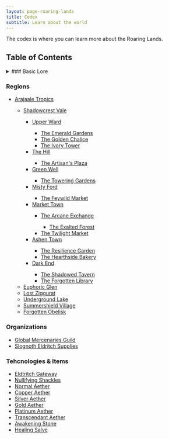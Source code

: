 ```yaml
---
layout: page-roaring-lands
title: Codex
subtitle: Learn about the world
---
```


The codex is where you can learn more about the Roaring Lands.

## Table of Contents

<details markdown="1">
<summary markdown="1">### Basic Lore</summary>
- [The Awakened](/roaring-lands/codex/the-awakened)
- [Tiers of Awakening](/roaring-lands/codex/tiers-of-awakening)
- [The Rite of Awakening](/roaring-lands/codex/the-rite-of-awakening)
- [The Rabid](/roaring-lands/codex/the-rabid)
</details>

### Regions
- <span class="redacted" markdown="1">[Arajaale Tropics](/roaring-lands/codex/regions/arajaale-tropics)
    - <span class="redacted" markdown="1">[Shadowcrest Vale](/roaring-lands/codex/regions/shadowcrest-vale)
        - <span class="redacted" markdown="1">[Upper Ward](/roaring-lands/codex/regions/upper-ward)
            - <span class="redacted" markdown="1">[The Emerald Gardens](/roaring-lands/codex/regions/the-emerald-gardens)
            - <span class="redacted" markdown="1">[The Golden Chalice](/roaring-lands/codex/regions/the-golden-chalice)
            - <span class="redacted" markdown="1">[The Ivory Tower](/roaring-lands/codex/regions/the-ivory-tower)
        - <span class="redacted" markdown="1">[The Hill](/roaring-lands/codex/regions/the-hill)
            - <span class="redacted" markdown="1">[The Artisan's Plaza](/roaring-lands/codex/regions/the-artisans-plaza)
        - <span class="redacted" markdown="1">[Green Well](/roaring-lands/codex/regions/green-well)
            - <span class="redacted" markdown="1">[The Towering Gardens](/roaring-lands/codex/regions/the-towering-gardens)
        - <span class="redacted" markdown="1">[Misty Ford](/roaring-lands/codex/regions/misty-ford)
            - <span class="redacted" markdown="1">[The Feywild Market](/roaring-lands/codex/regions/the-feywild-market)
        - <span class="redacted" markdown="1">[Market Town](/roaring-lands/codex/regions/market-town)
            - <span class="redacted" markdown="1">[The Arcane Exchange](/roaring-lands/codex/regions/the-arcane-exchange)
                - <span class="redacted" markdown="1">[The Exalted Forest](/roaring-lands/codex/regions/the-exalted-forest)
            - <span class="redacted" markdown="1">[The Twilight Market](/roaring-lands/codex/regions/the-twilight-market)
        - <span class="redacted" markdown="1">[Ashen Town](/roaring-lands/codex/regions/ashen-town)
            - <span class="redacted" markdown="1">[The Resilience Garden](/roaring-lands/codex/regions/the-resilience-garden)
            - <span class="redacted" markdown="1">[The Hearthside Bakery](/roaring-lands/codex/regions/the-hearthside-bakery)
        - <span class="redacted" markdown="1">[Dark End](/roaring-lands/codex/regions/dark-end)
            - <span class="redacted" markdown="1">[The Shadowed Tavern](/roaring-lands/codex/regions/the-shadowed-tavern)
            - <span class="redacted" markdown="1">[The Forgotten Library](/roaring-lands/codex/regions/the-forgotten-library)
    - <span class="redacted" markdown="1">[Euphoric Glen](/roaring-lands/codex/regions/euphoric-glen)
    - <span class="redacted" markdown="1">[Lost Ziggurat](/roaring-lands/codex/regions/lost-ziggurat)
    - <span class="redacted" markdown="1">[Underground Lake](/roaring-lands/codex/regions/underground-lake)
    - <span class="redacted" markdown="1">[Summershield Village](/roaring-lands/codex/regions/summershield-village)
    - <span class="redacted" markdown="1">[Forgotten Obelisk](/roaring-lands/codex/regions/forgotten-obelisk)

### Organizations
- <span class="redacted" markdown="1">[Global Mercenaries Guild](/roaring-lands/codex/global-mercenaries-guild)
- <span class="redacted" markdown="1">[Slognoth Eldritch Supplies](/roaring-lands/codex/slognoth-eldritch-supplies)

### Tehcnologies & Items
- <span class="redacted" markdown="1">[Eldtritch Gateway](/roaring-lands/codex/items/eldritch-gateway)
- <span class="redacted" markdown="1">[Nullifying Shackles](/roaring-lands/codex/items/nullifying-shackles)
- <span class="redacted" markdown="1">[Normal Aether](/roaring-lands/codex/items/aether-normal)
- <span class="redacted" markdown="1">[Copper Aether](/roaring-lands/codex/items/aether-copper)
- <span class="redacted" markdown="1">[Silver Aether](/roaring-lands/codex/items/aether-silver)
- <span class="redacted" markdown="1">[Gold Aether](/roaring-lands/codex/items/aether-gold)
- <span class="redacted" markdown="1">[Platinum Aether](/roaring-lands/codex/items/aether-platinum)
- <span class="redacted" markdown="1">[Transcendant Aether](/roaring-lands/codex/items/aether-transcendant)
- <span class="redacted" markdown="1">[Awakening Stone](/roaring-lands/codex/items/awakening-stone)
- <span class="redacted" markdown="1">[Healing Salve](/roaring-lands/codex/items/healing-salve)